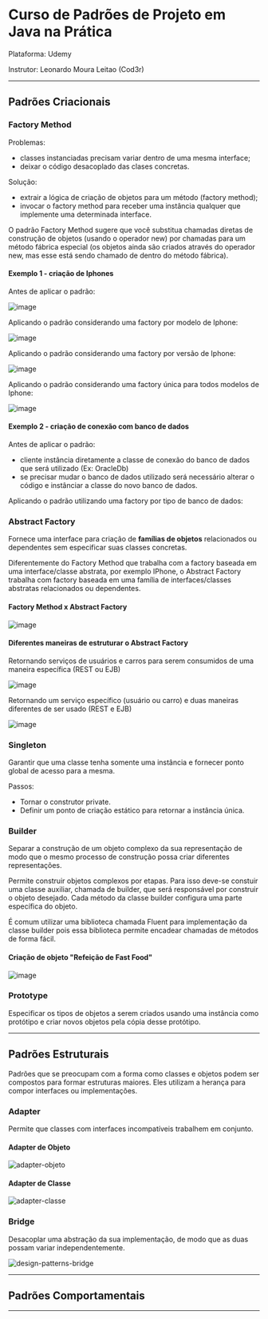# Curso de Padrões de Projeto em Java na Prática

Plataforma: Udemy

Instrutor: Leonardo Moura Leitao (Cod3r)

---------------------------------------------------------------------------------------------------------------

## Padrões Criacionais

### Factory Method

Problemas: 
- classes instanciadas precisam variar dentro de uma mesma interface;
- deixar o código desacoplado das clases concretas.

Solução:
- extrair a lógica de criação de objetos para um método (factory method);
- invocar o factory method para receber uma instância qualquer que implemente uma determinada interface.

O padrão Factory Method sugere que você substitua chamadas diretas de construção de objetos (usando o operador new) por chamadas para um método fábrica especial (os objetos ainda são criados através do operador new, mas esse está sendo chamado de dentro do método fábrica).

#### Exemplo 1 - criação de Iphones

Antes de aplicar o padrão:

![image](https://github.com/user-attachments/assets/0987cb19-4102-41b0-bad0-6479e2e602a8)

Aplicando o padrão considerando uma factory por modelo de Iphone:

![image](https://github.com/user-attachments/assets/f3287c81-e154-4135-b54e-7f5ccfdd7c6c)

Aplicando o padrão considerando uma factory por versão de Iphone:

![image](https://github.com/user-attachments/assets/8c1db3f8-ae95-423c-97e6-edf99506dde4)

Aplicando o padrão considerando uma factory única para todos modelos de Iphone:

![image](https://github.com/user-attachments/assets/e53cce0d-0e21-473e-99a0-d027fa4ecdcb)

#### Exemplo 2 - criação de conexão com banco de dados

Antes de aplicar o padrão: 
- cliente instância diretamente a classe de conexão do banco de dados que será utilizado (Ex: OracleDb)
- se precisar mudar o banco de dados utilizado será necessário alterar o código e instânciar a classe do novo banco de dados.

Aplicando o padrão utilizando uma factory por tipo de banco de dados:

### Abstract Factory

Fornece uma interface para criação de **famílias de objetos** relacionados ou dependentes sem especificar suas classes concretas.

Diferentemente do Factory Method que trabalha com a factory baseada em uma interface/classe abstrata, por exemplo IPhone, o Abstract Factory trabalha com factory baseada em uma família de interfaces/classes abstratas relacionados ou dependentes.

#### Factory Method x Abstract Factory

![image](https://github.com/user-attachments/assets/c1c2ad70-22b6-4de8-afe5-5abcac81c1d9)

#### Diferentes maneiras de estruturar o Abstract Factory

Retornando serviços de usuários e carros para serem consumidos de uma maneira específica (REST ou EJB)

![image](https://github.com/user-attachments/assets/8e5403b0-de9e-4982-a3cb-921f6e2ec97f)

Retornando um serviço específico (usuário ou carro) e duas maneiras diferentes de ser usado (REST e EJB)

![image](https://github.com/user-attachments/assets/a21848e5-e98d-490b-8b52-2873e311e188)


### Singleton

Garantir que uma classe tenha somente uma instância e fornecer ponto global de acesso para a mesma.

Passos:
- Tornar o construtor private.
- Definir um ponto de criação estático para retornar a instância única.

### Builder

Separar a construção de um objeto complexo da sua representação de modo que o mesmo processo de construção possa criar diferentes representações.

Permite construir objetos complexos por etapas. Para isso deve-se constuir uma classe auxiliar, chamada de builder, que será responsável por construir o objeto desejado. Cada método da classe builder configura uma parte específica do objeto. 

É comum utilizar uma biblioteca chamada Fluent para implementação da classe builder pois essa biblioteca permite encadear chamadas de métodos de forma fácil.

#### Criação de objeto "Refeição de Fast Food"

![image](https://github.com/user-attachments/assets/537f6ce6-1019-48fa-b801-210c0bcd43f6)

### Prototype

Especificar os tipos de objetos a serem criados usando uma instância como protótipo e criar novos objetos pela cópia desse protótipo.



---------------------------------------------------------------------------------------------------------------

## Padrões Estruturais

Padrões que se preocupam com a forma como classes e objetos podem ser compostos para formar estruturas maiores. Eles utilizam a herança para compor interfaces ou implementações.

### Adapter

Permite que classes com interfaces incompatíveis trabalhem em conjunto.

#### Adapter de Objeto

![adapter-objeto](https://github.com/user-attachments/assets/0a985fdd-8333-4241-b4f0-a403d1f7d915)

#### Adapter de Classe

![adapter-classe](https://github.com/user-attachments/assets/8e1cf004-25e4-4a90-ac62-97079d426167)

### Bridge

Desacoplar uma abstração da sua implementação, de modo que as duas possam variar independentemente.

![design-patterns-bridge](https://github.com/user-attachments/assets/d5dc94ff-0bc7-4895-8c70-f28640207899)


---------------------------------------------------------------------------------------------------------------

## Padrões Comportamentais

---------------------------------------------------------------------------------------------------------------
